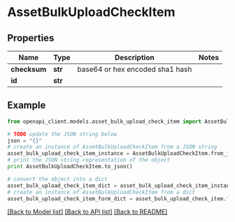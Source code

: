 # AssetBulkUploadCheckItem


## Properties

Name | Type | Description | Notes
------------ | ------------- | ------------- | -------------
**checksum** | **str** | base64 or hex encoded sha1 hash | 
**id** | **str** |  | 

## Example

```python
from openapi_client.models.asset_bulk_upload_check_item import AssetBulkUploadCheckItem

# TODO update the JSON string below
json = "{}"
# create an instance of AssetBulkUploadCheckItem from a JSON string
asset_bulk_upload_check_item_instance = AssetBulkUploadCheckItem.from_json(json)
# print the JSON string representation of the object
print AssetBulkUploadCheckItem.to_json()

# convert the object into a dict
asset_bulk_upload_check_item_dict = asset_bulk_upload_check_item_instance.to_dict()
# create an instance of AssetBulkUploadCheckItem from a dict
asset_bulk_upload_check_item_form_dict = asset_bulk_upload_check_item.from_dict(asset_bulk_upload_check_item_dict)
```
[[Back to Model list]](../README.md#documentation-for-models) [[Back to API list]](../README.md#documentation-for-api-endpoints) [[Back to README]](../README.md)


